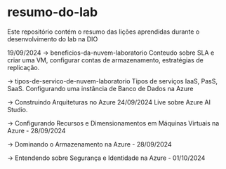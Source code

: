 # resumo-do-lab

Este repositório contém o resumo das lições aprendidas durante o desenvolvimento do lab na DIO

19/09/2024
-> beneficios-da-nuvem-laboratorio
    Conteudo sobre SLA e criar uma VM, configurar contas de armazenamento, estratégias de replicação.

-> tipos-de-servico-de-nuvem-laboratorio
    Tipos de serviços IaaS, PasS, SaaS.
    Configurando uma instância de Banco de Dados na Azure

-> Construindo Arquiteturas no Azure 24/09/2024 
    Live sobre Azure AI Studio.
    
-> Configurando Recursos e Dimensionamentos em Máquinas Virtuais na Azure - 28/09/2024

-> Dominando o Armazenamento na Azure - 28/09/2024

-> Entendendo sobre Segurança e Identidade na Azure - 01/10/2024
